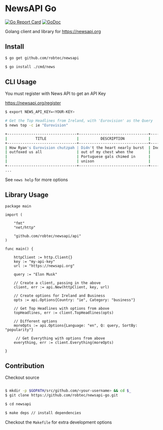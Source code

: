 # NewsAPI Go

[![Go Report Card](https://goreportcard.com/badge/github.com/robtec/newsapi-go)](https://goreportcard.com/report/github.com/robtec/newsapi-go) [![GoDoc](https://godoc.org/github.com/robtec/newsapi/api?status.svg)](https://godoc.org/github.com/robtec/newsapi/api)

Golang client and library for https://newsapi.org

## Install

```bash
$ go get github.com/robtec/newsapi

$ go install ./cmd/news
```

## CLI Usage

You must register with News API to get an API Key

https://newsapi.org/register


```bash
$ export NEWS_API_KEY=<YOUR-KEY>

# Get the Top Headlines from Ireland, with 'Eurovision' as the Query
$ news top -c ie "Eurovision"

+--------------------------------+--------------------------------+----------------+-------------+
|             TITLE              |          DESCRIPTION           |     SOURCE     |   POSTED    |
+--------------------------------+--------------------------------+----------------+-------------+
| How Ryan's Eurovision chutzpah | Didn't the heart nearly burst  | Independent.ie | 2 hours ago |
| outfoxed us all                | out of my chest when the       |                |             |
|                                | Portuguese gals chimed in      |                |             |
|                                | unison                         |                |             |
+--------------------------------+--------------------------------+----------------+-------------+
...

```

See `news help` for more options


## Library Usage

```golang
package main

import (

	"fmt"
	"net/http"

	"github.com/robtec/newsapi/api"
)

func main() {

    httpClient := http.Client{}
    key := "my-api-key"
    url := "https://newsapi.org"

    query := "Elon Musk"

    // Create a client, passing in the above
    client, err := api.New(httpClient, key, url)

    // Create options for Ireland and Business
    opts := api.Options{Country: "ie", Category: "business"}

    // Get Top Headlines with options from above
    topHeadlines, err := client.TopHeadlines(opts)

    // Different options
    moreOpts := api.Options{Language: "en", Q: query, SortBy: "popularity"}

     // Get Everything with options from above
    everything, err := client.Everything(moreOpts)

}
```

## Contribution

Checkout source

```bash

$ mkdir -p $GOPATH/src/github.com/<your-username> && cd $_
$ git clone https://github.com/robtec/newsapi-go.git

$ cd newsapi

$ make deps // install dependencies
```

Checkout the `Makefile` for extra development options